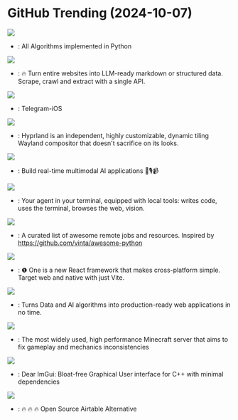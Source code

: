 # GitHub Trending (2024-10-07)

![](https://img.shields.io/badge/Python-New%201-green?style=flat-square&logo=appveyor)
- [](https://github.comundefined): All Algorithms implemented in Python

![](https://img.shields.io/badge/TypeScript-New%20422-green?style=flat-square&logo=appveyor)
- [](https://github.comundefined): 🔥 Turn entire websites into LLM-ready markdown or structured data. Scrape, crawl and extract with a single API.

![](https://img.shields.io/badge/Swift-New%2078-green?style=flat-square&logo=appveyor)
- [](https://github.comundefined): Telegram-iOS

![](https://img.shields.io/badge/C%2B%2B-New%20115-green?style=flat-square&logo=appveyor)
- [](https://github.comundefined): Hyprland is an independent, highly customizable, dynamic tiling Wayland compositor that doesn't sacrifice on its looks.

![](https://img.shields.io/badge/Python-New%20375-green?style=flat-square&logo=appveyor)
- [](https://github.comundefined): Build real-time multimodal AI applications 🤖🎙️📹

![](https://img.shields.io/badge/Python-New%20359-green?style=flat-square&logo=appveyor)
- [](https://github.comundefined): Your agent in your terminal, equipped with local tools: writes code, uses the terminal, browses the web, vision.

![](https://img.shields.io/badge/none-New%20411-green?style=flat-square&logo=appveyor)
- [](https://github.comundefined): A curated list of awesome remote jobs and resources. Inspired by https://github.com/vinta/awesome-python

![](https://img.shields.io/badge/TypeScript-New%20358-green?style=flat-square&logo=appveyor)
- [](https://github.comundefined): ❶ One is a new React framework that makes cross-platform simple. Target web and native with just Vite.

![](https://img.shields.io/badge/Python-New%2023-green?style=flat-square&logo=appveyor)
- [](https://github.comundefined): Turns Data and AI algorithms into production-ready web applications in no time.

![](https://img.shields.io/badge/Java-New%2034-green?style=flat-square&logo=appveyor)
- [](https://github.comundefined): The most widely used, high performance Minecraft server that aims to fix gameplay and mechanics inconsistencies

![](https://img.shields.io/badge/C%2B%2B-New%20113-green?style=flat-square&logo=appveyor)
- [](https://github.comundefined): Dear ImGui: Bloat-free Graphical User interface for C++ with minimal dependencies

![](https://img.shields.io/badge/TypeScript-New%2068-green?style=flat-square&logo=appveyor)
- [](https://github.comundefined): 🔥 🔥 🔥 Open Source Airtable Alternative

